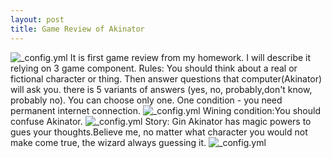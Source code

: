 ```yaml
---
layout: post
title: Game Review of Akinator
---
```

![_config.yml](http://zgamz.ru/images/946ec9e8752799f852335d6cafaab09a.jpg)
It is first game review from my homework. I will describe it relying on 3 game component.
Rules: You should think about a real or fictional character or thing. Then answer questions that computer(Akinator) will ask you.
there is 5 variants of answers (yes, no, probably,don't know, probably no). You can choose only one. One condition - you need permanent internet connection.
![_config.yml](http://blogstatic.freemake.com/wp-content/uploads/2014/08/IMG_8134.png)
Wining condition:You should confuse Akinator.
![_config.yml](http://i39.tinypic.com/zpb84.png)
Story: Gin Akinator has magic powers to gues your thoughts.Believe me, no matter what character you would not make come true, the wizard always guessing it.
![_config.yml](https://i.ytimg.com/vi/r1pGLm6xxuA/maxresdefault.jpg)
